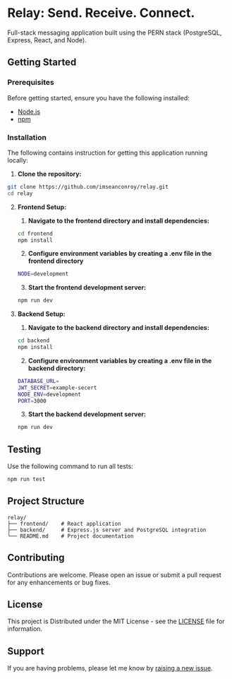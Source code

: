 # Relay: Send. Receive. Connect.

Full-stack messaging application built using the PERN stack (PostgreSQL, Express, React, and Node).

## Getting Started

### Prerequisites
Before getting started, ensure you have the following installed:
- [Node.js](https://nodejs.org/)
- [npm](https://www.npmjs.com/)

### Installation

The following contains instruction for getting this application running locally:

1. **Clone the repository:**

```bash
git clone https://github.com/imseanconroy/relay.git
cd relay
```

2. **Frontend Setup:**

    1. **Navigate to the frontend directory and install dependencies:**
    ```bash
    cd frontend
    npm install
    ```

    2. **Configure environment variables by creating a .env file in the frontend directory**
    ```bash
    NODE=development
    ```

    3. **Start the frontend development server:**
    ```bash
    npm run dev
    ```

3. **Backend Setup:**

    1. **Navigate to the backend directory and install dependencies:**
    ```bash
    cd backend
    npm install
    ```

    2. **Configure environment variables by creating a .env file in the backend directory:**
    ```bash
    DATABASE_URL=
    JWT_SECRET=example-secert
    NODE_ENV=development
    PORT=3000
    ```

    3. **Start the backend development server:**
    ```bash
    npm run dev
    ```

## Testing

Use the following command to run all tests:
```bash
npm run test
```

## Project Structure

```
relay/
├── frontend/    # React application
├── backend/     # Express.js server and PostgreSQL integration
└── README.md    # Project documentation
```

## Contributing

Contributions are welcome. Please open an issue or submit a pull request for any enhancements or bug fixes.

## License

This project is Distributed under the MIT License - see the [LICENSE](LICENSE) file for information.

## Support

If you are having problems, please let me know by [raising a new issue](https://github.com/ImSeanConroy/relay/issues/new/choose).